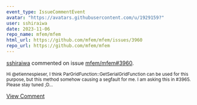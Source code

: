 ```yaml
---
event_type: IssueCommentEvent
avatar: "https://avatars.githubusercontent.com/u/1929159?"
user: sshiraiwa
date: 2023-11-06
repo_name: mfem/mfem
html_url: https://github.com/mfem/mfem/issues/3960
repo_url: https://github.com/mfem/mfem
---
```


<a href='https://github.com/sshiraiwa' target='_blank'>sshiraiwa</a> commented on issue <a href='https://github.com/mfem/mfem/issues/3960' target='_blank'>mfem/mfem#3960</a>.

<small>Hi @etiennespieser, I think ParGridFunction::GetSerialGridFunction can be used for this purpose, but this method somehow causing a segfault for me. I am asking this in #3965. Please stay tuned ;D...</small>

<a href='https://github.com/mfem/mfem/issues/3960' target='_blank'>View Comment</a>